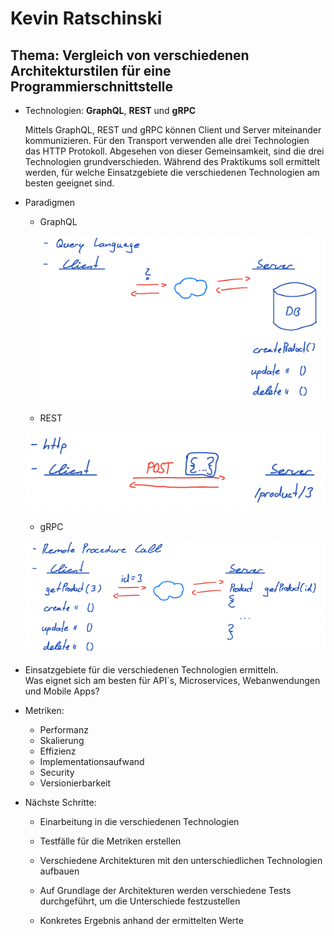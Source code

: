 # Kevin Ratschinski

## Thema: Vergleich von verschiedenen Architekturstilen für eine Programmierschnittstelle

- Technologien: **GraphQL**, **REST** und **gRPC**

  Mittels GraphQL, REST und gRPC können Client und Server miteinander kommunizieren. Für den Transport verwenden alle drei Technologien das HTTP Protokoll. Abgesehen von dieser Gemeinsamkeit, sind die drei Technologien grundverschieden. Während des Praktikums soll ermittelt werden, für welche Einsatzgebiete die verschiedenen Technologien am besten geeignet sind.

- Paradigmen

  - GraphQL

    ![](./graphql.png)

  - REST

  ![](./rest.png)

  - gRPC

  ![](./grpc.png)

- Einsatzgebiete für die verschiedenen Technologien ermitteln.  
  Was eignet sich am besten für API`s, Microservices, Webanwendungen und Mobile Apps?

- Metriken:

  - Performanz
  - Skalierung
  - Effizienz
  - Implementationsaufwand
  - Security
  - Versionierbarkeit

- Nächste Schritte:

  - Einarbeitung in die verschiedenen Technologien

  - Testfälle für die Metriken erstellen

  - Verschiedene Architekturen mit den unterschiedlichen Technologien aufbauen

  - Auf Grundlage der Architekturen werden verschiedene Tests durchgeführt, um die Unterschiede festzustellen

  - Konkretes Ergebnis anhand der ermittelten Werte
